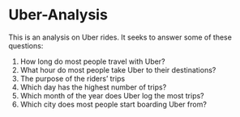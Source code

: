 # Uber-Analysis

This is an analysis on Uber rides. It seeks to answer some of these questions: 

1) How long do most people travel with Uber?
2) What hour do most people take Uber to their destinations?
3) The purpose of the riders’ trips
4) Which day has the highest number of trips?
5) Which month of the year does Uber log the most trips?
6) Which city does most people start boarding Uber from? 

